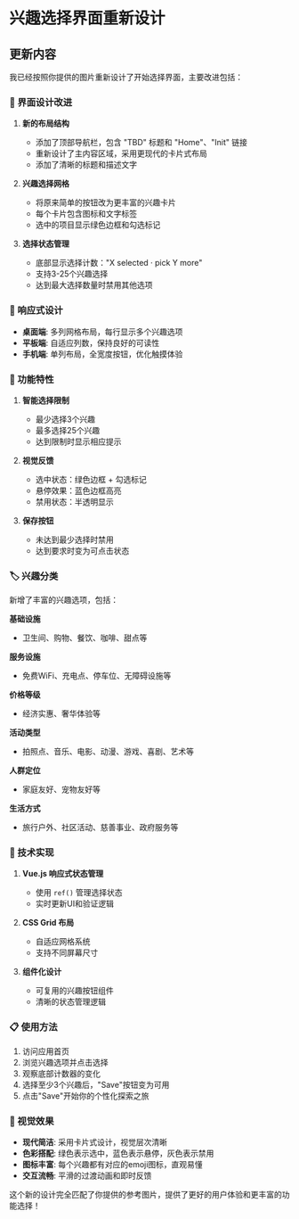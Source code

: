 # 兴趣选择界面重新设计

## 更新内容

我已经按照你提供的图片重新设计了开始选择界面，主要改进包括：

### 🎨 界面设计改进

1. **新的布局结构**
   - 添加了顶部导航栏，包含 "TBD" 标题和 "Home"、"Init" 链接
   - 重新设计了主内容区域，采用更现代的卡片式布局
   - 添加了清晰的标题和描述文字

2. **兴趣选择网格**
   - 将原来简单的按钮改为更丰富的兴趣卡片
   - 每个卡片包含图标和文字标签
   - 选中的项目显示绿色边框和勾选标记

3. **选择状态管理**
   - 底部显示选择计数："X selected · pick Y more"
   - 支持3-25个兴趣选择
   - 达到最大选择数量时禁用其他选项

### 📱 响应式设计

- **桌面端**: 多列网格布局，每行显示多个兴趣选项
- **平板端**: 自适应列数，保持良好的可读性
- **手机端**: 单列布局，全宽度按钮，优化触摸体验

### 🎯 功能特性

1. **智能选择限制**
   - 最少选择3个兴趣
   - 最多选择25个兴趣
   - 达到限制时显示相应提示

2. **视觉反馈**
   - 选中状态：绿色边框 + 勾选标记
   - 悬停效果：蓝色边框高亮
   - 禁用状态：半透明显示

3. **保存按钮**
   - 未达到最少选择时禁用
   - 达到要求时变为可点击状态

### 🏷️ 兴趣分类

新增了丰富的兴趣选项，包括：

**基础设施**
- 卫生间、购物、餐饮、咖啡、甜点等

**服务设施**
- 免费WiFi、充电点、停车位、无障碍设施等

**价格等级**
- 经济实惠、奢华体验等

**活动类型**
- 拍照点、音乐、电影、动漫、游戏、喜剧、艺术等

**人群定位**
- 家庭友好、宠物友好等

**生活方式**
- 旅行户外、社区活动、慈善事业、政府服务等

### 🔧 技术实现

1. **Vue.js 响应式状态管理**
   - 使用 `ref()` 管理选择状态
   - 实时更新UI和验证逻辑

2. **CSS Grid 布局**
   - 自适应网格系统
   - 支持不同屏幕尺寸

3. **组件化设计**
   - 可复用的兴趣按钮组件
   - 清晰的状态管理逻辑

### 📋 使用方法

1. 访问应用首页
2. 浏览兴趣选项并点击选择
3. 观察底部计数器的变化
4. 选择至少3个兴趣后，"Save"按钮变为可用
5. 点击"Save"开始你的个性化探索之旅

### 🎉 视觉效果

- **现代简洁**: 采用卡片式设计，视觉层次清晰
- **色彩搭配**: 绿色表示选中，蓝色表示悬停，灰色表示禁用
- **图标丰富**: 每个兴趣都有对应的emoji图标，直观易懂
- **交互流畅**: 平滑的过渡动画和即时反馈

这个新的设计完全匹配了你提供的参考图片，提供了更好的用户体验和更丰富的功能选择！
